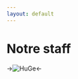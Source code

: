 ```yaml
---
layout: default
---
```


# Notre staff


->![HuGe](https://rtfm.re/pictures/profiles/3.jpg#huge)<-


